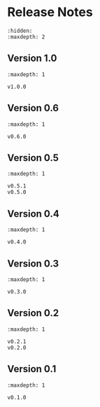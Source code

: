 # Release Notes

```{toctree}
:hidden:
:maxdepth: 2

```
## Version 1.0

```{toctree}
:maxdepth: 1

v1.0.0
```
## Version 0.6

```{toctree}
:maxdepth: 1

v0.6.0
```
## Version 0.5

```{toctree}
:maxdepth: 1

v0.5.1
v0.5.0
```
## Version 0.4

```{toctree}
:maxdepth: 1

v0.4.0
```
## Version 0.3

```{toctree}
:maxdepth: 1

v0.3.0
```

## Version 0.2

```{toctree}
:maxdepth: 1

v0.2.1
v0.2.0
```

## Version 0.1

```{toctree}
:maxdepth: 1

v0.1.0
```
